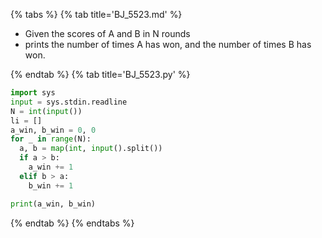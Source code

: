 {% tabs %}
{% tab title='BJ_5523.md' %}

* Given the scores of A and B in N rounds
* prints the number of times A has won, and the number of times B has won.

{% endtab %}
{% tab title='BJ_5523.py' %}

```py
import sys
input = sys.stdin.readline
N = int(input())
li = []
a_win, b_win = 0, 0
for _ in range(N):
  a, b = map(int, input().split())
  if a > b:
    a_win += 1
  elif b > a:
    b_win += 1

print(a_win, b_win)
```

{% endtab %}
{% endtabs %}